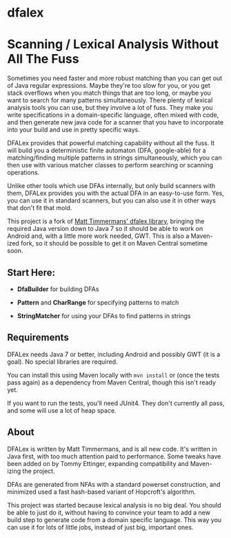 # dfalex

Scanning / Lexical Analysis Without All The Fuss
================================================

Sometimes you need faster and more robust matching than you can get out of Java regular expressions.  Maybe they're too
slow for you, or you get stack overflows when you match things that are too long, or maybe you want to search for many
patterns simultaneously.  There plenty of lexical analysis tools you can use, but they involve a lot of fuss.  They make
you write specifications in a domain-specific language, often mixed with code, and then generate new java code for a
scanner that you have to incorporate into your build and use in pretty specific ways.

DFALex provides that powerful matching capability without all the fuss.  It will build you a deterministic finite
automaton (DFA, google-able) for a matching/finding multiple patterns in strings simultaneously, which you can then use
with various matcher classes to perform searching or scanning operations.

Unlike other tools which use DFAs internally, but only build scanners with them, DFALex provides you with the actual DFA
in an easy-to-use form.  Yes, you can use it in standard scanners, but you can also use it in other ways that don't fit
that mold.

This project is a fork of [Matt Timmermans' dfalex library](https://github.com/mtimmerm/dfalex), bringing the required
Java version down to Java 7 so it should be able to work on Android and, with a little more work needed, GWT. This is
also a Maven-ized fork, so it should be possible to get it on Maven Central sometime soon.

Start Here:
-----------

* **DfaBuilder** for building DFAs

* **Pattern** and **CharRange** for specifying patterns to match

* **StringMatcher** for using your DFAs to find patterns in strings

Requirements
------------

DFALex needs Java 7 or better, including Android and possibly GWT (it is a goal).  No special libraries are required.

You can install this using Maven locally with `mvn install` or (once the tests pass again) as a dependency from Maven
Central, though this isn't ready yet.

If you want to run the tests, you'll need JUnit4. They don't currently all pass, and some will use a lot of heap space.

About
-----

DFALex is written by Matt Timmermans, and is all new code.  It's written in Java first, with too much attention paid to
performance. Some tweaks have been added on by Tommy Ettinger, expanding compatibility and Maven-izing the project.

DFAs are generated from NFAs with a standard powerset construction, and minimized used a fast hash-based variant of
Hopcroft's algorithm.

This project was started because lexical analysis is no big deal.  You should be able to just do it, without having to
convince your team to add a new build step to generate code from a domain specific language.  This way you can use it
for lots of little jobs, instead of just big, important ones.
